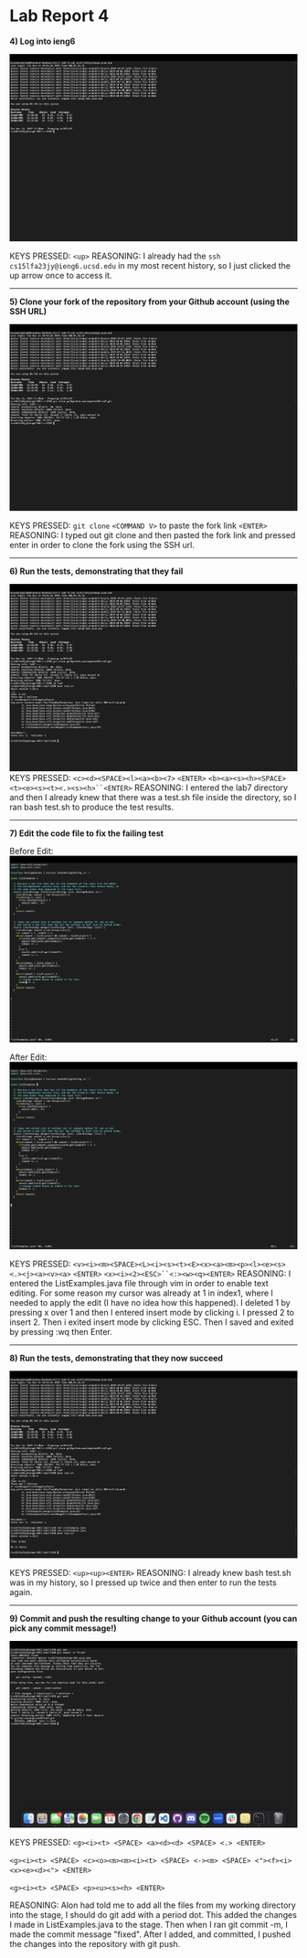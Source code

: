 # Lab Report 4

**4) Log into ieng6**

![login](lab4images/loginssh.png)

KEYS PRESSED: `<up>`
REASONING: I already had the `ssh cs15lfa23jy@ieng6.ucsd.edu` in my most recent history, so I just clicked the up arrow once to access it.
___
**5) Clone your fork of the repository from your Github account (using the SSH URL)**

![gitclone](lab4images/gitclone.png)

KEYS PRESSED: `git clone` `<COMMAND V>` to paste the fork link `<ENTER>`
REASONING: I typed out git clone and then pasted the fork link and pressed enter in order to clone the fork using the SSH url.
___
**6) Run the tests, demonstrating that they fail**

![intialtest](lab4images/cdandbash.png)
KEYS PRESSED: `<c><d><SPACE><l><a><b><7>` `<ENTER>` `<b><a><s><h><SPACE><t><e><s><t><.><s><h>``<ENTER>`
REASONING: I entered the lab7 directory and then I already knew that there was a test.sh file inside the directory, so I ran bash test.sh to produce the test results. 

___
**7) Edit the code file to fix the failing test**

Before Edit:
![beforeedit](lab4images/beforeedit.png)

After Edit:
![afteredit](lab4images/afteredit.png)

KEYS PRESSED: `<v><i><m><SPACE><L><i><s><t><E><x><a><m><p><l><e><s><.><j><a><v><a>` `<ENTER>` `<x><i><2><ESC>``<:><w><q><ENTER>`
REASONING: I entered the ListExamples.java file through vim in order to enable text editing. For some reason my cursor was already at 1 in index1, where I needed to apply the edit (I have no idea how this happened). I deleted 1 by pressing x over 1 and then I entered insert mode by clicking i. I pressed 2 to insert 2. Then i exited insert mode by clicking ESC. Then I saved and exited by pressing :wq then Enter. 

___
**8) Run the tests, demonstrating that they now succeed**

![secondTest](lab4images/bashagain.png)

KEYS PRESSED: `<up><up><ENTER>`
REASONING: I already knew bash test.sh was in my history, so I pressed up twice and then enter to run the tests again. 
___
**9) Commit and push the resulting change to your Github account (you can pick any commit message!)**

![addCommitPush](lab4images/addcommitpush.png)

KEYS PRESSED: `<g><i><t> <SPACE> <a><d><d> <SPACE> <.> <ENTER>` 

`<g><i><t> <SPACE> <c><o><m><m><i><t> <SPACE> <-><m> <SPACE> <"><f><i><x><e><d><"> <ENTER>` 


`<g><i><t> <SPACE> <p><u><s><h> <ENTER>`

REASONING: Alon had told me to add all the files from my working directory into the stage, I should do git add with a period dot. This added the changes I made in ListExamples.java to the stage. Then when I ran git commit -m, I made the commit message "fixed". After I added, and committed, I pushed the changes into the repository with git push. 
